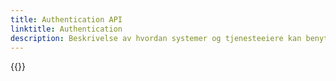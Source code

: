 ```yaml
---
title: Authentication API
linktitle: Authentication
description: Beskrivelse av hvordan systemer og tjenesteeiere kan benytte Maskinporten eller ID-porten for å få tilgang til API-er i Altinn 3
---
```


{{<children />}}